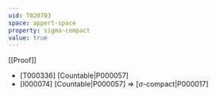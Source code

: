 ```yaml
---
uid: T020703
space: appert-space
property: sigma-compact
value: true
---
```

[[Proof]]

* [T000336] [Countable|P000057]
* [I000074] [Countable|P000057] => [$\sigma$-compact|P000017]

